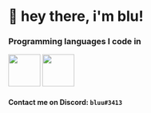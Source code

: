 # 👋 hey there, i'm blu!

### Programming languages I code in

<img src="https://upload.wikimedia.org/wikipedia/commons/c/c3/Python-logo-notext.svg" width="64" height="64"> <img src="https://upload.wikimedia.org/wikipedia/en/3/30/Java_programming_language_logo.svg" width="64" height="64"> 

#### Contact me on **Discord**: `bluu#3413`




